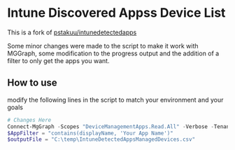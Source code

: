 # Intune Discovered Appss Device List

This is a fork of [pstakuu/intunedetectedapps](https://github.com/pstakuu/intunedetectedapps)

Some minor changes were made to the script to make it work with MGGraph, some modification to the progress output and the addition of a filter to only get the apps you want.

## How to use

modify the following lines in the script to match your environment and your goals

```powershell
# Changes Here
Connect-MgGraph -Scopes "DeviceManagementApps.Read.All" -Verbose -TenantId "yourtenant.onmicrosoft.com"
$AppFilter = "contains(displayName, 'Your App Name')"
$outputFile = "C:\temp\IntuneDetectedAppsManagedDevices.csv"
```
